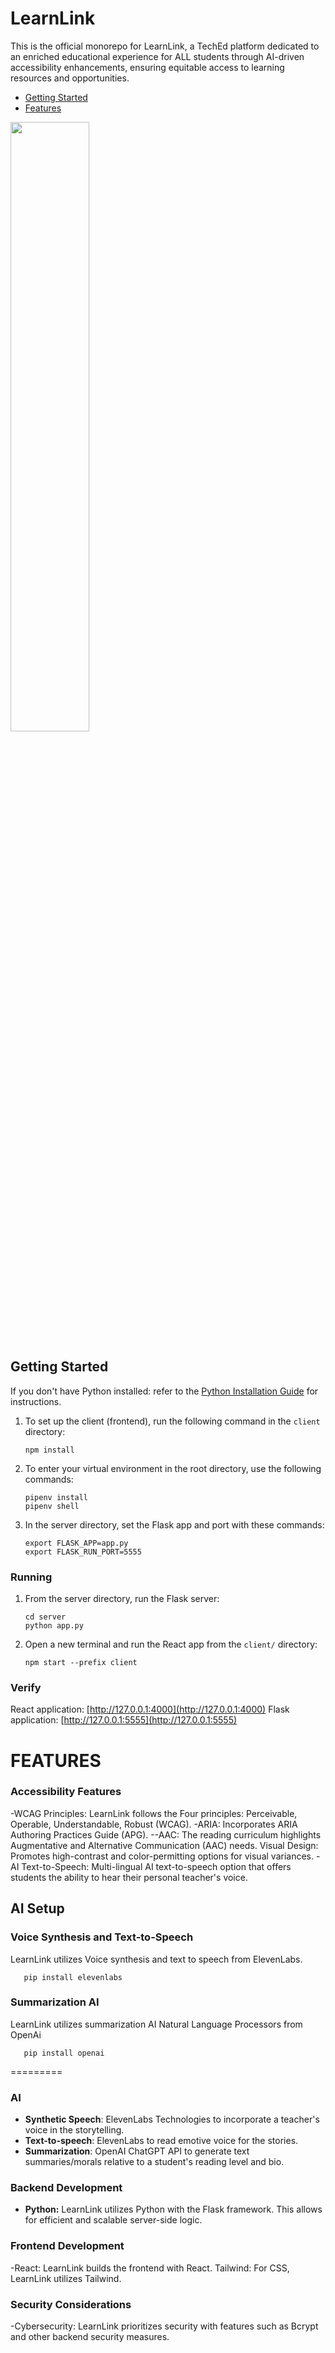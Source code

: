 
# LearnLink

This is the official monorepo for LearnLink, a TechEd platform dedicated to an enriched educational experience for ALL students through AI-driven accessibility enhancements, ensuring equitable access to learning resources and opportunities. 

- [Getting Started](#getting-started)
- [Features](#features)

[<img src="https://github.com/mikahado/learnlink-app/assets/64943455/a0d58957-e3aa-42e5-96ac-73589e178675" width="50%">](https://www.youtube.com/watch?v=jujVtMplq9g)


## Getting Started

If you don't have Python installed: refer to the [Python Installation Guide](https://github.com/learn-co-curriculum/flatiron-python-flask-curriculum) for instructions.

1. To set up the client (frontend), run the following command in the `client` directory:

   ```
   npm install
   ```

2. To enter your virtual environment in the root directory, use the following commands:

   ```
   pipenv install
   pipenv shell
   ```

3. In the server directory, set the Flask app and port with these commands:

   ```
   export FLASK_APP=app.py
   export FLASK_RUN_PORT=5555
   ```

### Running 

1. From the server directory, run the Flask server:

   ```
   cd server
   python app.py
   ```

2. Open a new terminal and run the React app from the `client/` directory:

   ```
   npm start --prefix client
   ```
### Verify 
React application: [http://127.0.0.1:4000](http://127.0.0.1:4000)
Flask application: [http://127.0.0.1:5555](http://127.0.0.1:5555)
#####

# FEATURES

### Accessibility Features
-WCAG Principles: LearnLink follows the Four principles: Perceivable, Operable, Understandable, Robust (WCAG).
-ARIA: Incorporates ARIA Authoring Practices Guide (APG).
--AAC: The reading curriculum highlights Augmentative and Alternative Communication (AAC) needs.
Visual Design: Promotes high-contrast and color-permitting options for visual variances.
-AI Text-to-Speech: Multi-lingual AI text-to-speech option that offers students the ability to hear their personal teacher's voice.


## AI Setup

### Voice Synthesis and Text-to-Speech

LearnLink utilizes Voice synthesis and text to speech from ElevenLabs. 
```
   pip install elevenlabs
```

### Summarization AI

LearnLink utilizes summarization AI Natural Language Processors from OpenAi

```
   pip install openai
```
=========

### AI
- **Synthetic Speech**: ElevenLabs Technologies to incorporate a teacher's voice in the storytelling. 
- **Text-to-speech**: ElevenLabs to read emotive voice for the stories. 
- **Summarization**: OpenAI ChatGPT API to generate text summaries/morals relative to a student's reading level and bio.

### Backend Development

- **Python:** LearnLink utilizes Python with the Flask framework. This allows for efficient and scalable server-side logic.

### Frontend Development

-React: LearnLink builds the frontend with React.
Tailwind: For CSS, LearnLink utilizes Tailwind.

### Security Considerations

-Cybersecurity: LearnLink prioritizes security with features such as Bcrypt and other backend security measures.



